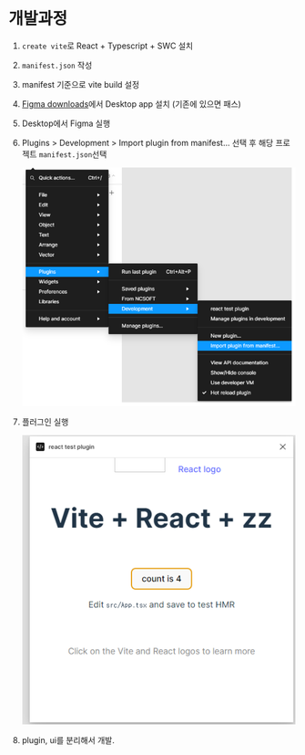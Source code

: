 # 개발과정

1. `create vite`로 React + Typescript + SWC 설치

2. `manifest.json` 작성

3. manifest 기준으로 vite build 설정

4. [Figma downloads](https://www.figma.com/downloads/)에서 Desktop app 설치 (기존에 있으면 패스)

5. Desktop에서 Figma 실행

6. Plugins > Development > Import plugin from manifest... 선택 후 해당 프로젝트 `manifest.json`선택

   <img src="./docs/add-plugin-in-figma.png" alt="Plugins > Development > Import plugin from manifest... 선택 화면" />

7. 플러그인 실행

   <img src="./docs/run-plugin.png" alt="Plugins 실행 화면" />

8. plugin, ui를 분리해서 개발.
